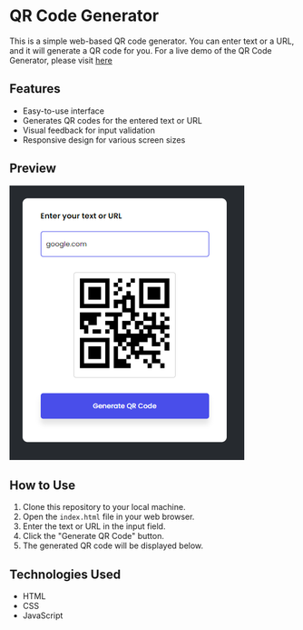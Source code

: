 # QR Code Generator

This is a simple web-based QR code generator. You can enter text or a URL, and it will generate a QR code for you.
For a live demo of the QR Code Generator, please visit [here](https://sufianadnan.github.io/QR-Code-Generator/)
## Features

- Easy-to-use interface
- Generates QR codes for the entered text or URL
- Visual feedback for input validation
- Responsive design for various screen sizes

## Preview

![QR Code Generator](screenshots/preview.png)

## How to Use

1. Clone this repository to your local machine.
2. Open the `index.html` file in your web browser.
3. Enter the text or URL in the input field.
4. Click the "Generate QR Code" button.
5. The generated QR code will be displayed below.

## Technologies Used

- HTML
- CSS
- JavaScript
